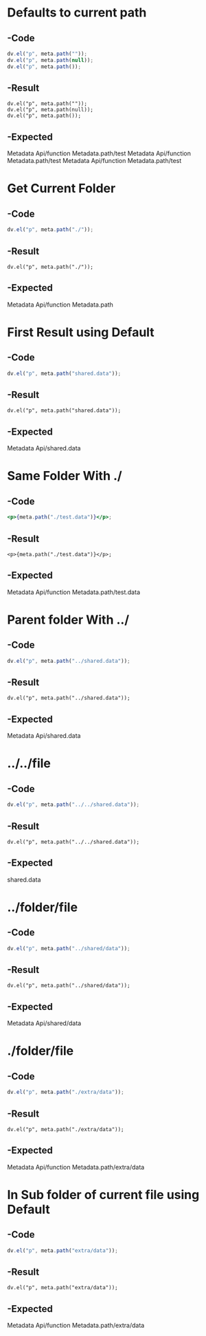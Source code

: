 # Defaults to current path
## -Code
```js
dv.el("p", meta.path(""));
dv.el("p", meta.path(null));
dv.el("p", meta.path());
```

## -Result
```dataviewjs
dv.el("p", meta.path(""));
dv.el("p", meta.path(null));
dv.el("p", meta.path());
```

## -Expected
Metadata Api/function Metadata.path/test
Metadata Api/function Metadata.path/test
Metadata Api/function Metadata.path/test

# Get Current Folder
## -Code
```js
dv.el("p", meta.path("./"));
```

## -Result
```dataviewjs
dv.el("p", meta.path("./"));
```

## -Expected
Metadata Api/function Metadata.path

# First Result using Default
## -Code
```js
dv.el("p", meta.path("shared.data"));
```

## -Result
```dataviewjs
dv.el("p", meta.path("shared.data"));
```

## -Expected
Metadata Api/shared.data

# Same Folder With ./
## -Code
```jsx
<p>{meta.path("./test.data")}</p>;
```

## -Result
```jsx:
<p>{meta.path("./test.data")}</p>;
```

## -Expected
Metadata Api/function Metadata.path/test.data

# Parent folder With ../
## -Code
```js
dv.el("p", meta.path("../shared.data"));
```

## -Result
```dataviewjs
dv.el("p", meta.path("../shared.data"));
```

## -Expected
Metadata Api/shared.data

# ../../file
## -Code
```js
dv.el("p", meta.path("../../shared.data"));
```

## -Result
```dataviewjs
dv.el("p", meta.path("../../shared.data"));
```

## -Expected
shared.data

# ../folder/file
## -Code
```js
dv.el("p", meta.path("../shared/data"));
```

## -Result
```dataviewjs
dv.el("p", meta.path("../shared/data"));
```

## -Expected
Metadata Api/shared/data

# ./folder/file
## -Code
```js
dv.el("p", meta.path("./extra/data"));
```

## -Result
```dataviewjs
dv.el("p", meta.path("./extra/data"));
```

## -Expected
Metadata Api/function Metadata.path/extra/data

# In Sub folder of current file using Default
## -Code
```js
dv.el("p", meta.path("extra/data"));
```

## -Result
```dataviewjs
dv.el("p", meta.path("extra/data"));
```

## -Expected
Metadata Api/function Metadata.path/extra/data

